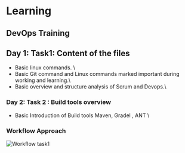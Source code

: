 # Learning
## DevOps Training
## Day 1: Task1: Content of the files
- Basic linux commands. \
- Basic Git command and Linux commands marked important during working and learning.\
- Basic overview and structure analysis of Scrum and Devops.\
### Day 2: Task 2 : Build tools overview
- Basic Introduction of Build tools Maven, Gradel , ANT \
### Workflow Approach 
![Workflow task1](https://user-images.githubusercontent.com/77292026/104974786-44be8f00-59f9-11eb-9916-3bdf1b00460b.png)

